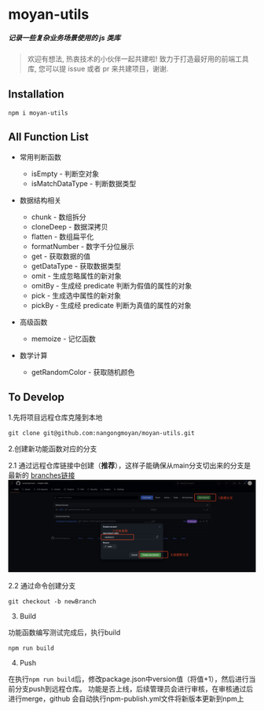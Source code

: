 # moyan-utils

##### 记录一些复杂业务场景使用的 js 类库

> 欢迎有想法, 热衷技术的小伙伴一起共建啦! 致力于打造最好用的前端工具库, 您可以提 issue 或者 pr 来共建项目，谢谢.

## Installation

```
npm i moyan-utils
```

## All Function List

- 常用判断函数

  - isEmpty - 判断空对象
  - isMatchDataType - 判断数据类型

- 数据结构相关

  - chunk - 数组拆分
  - cloneDeep - 数据深拷贝
  - flatten - 数组扁平化
  - formatNumber - 数字千分位展示
  - get - 获取数据的值
  - getDataType - 获取数据类型
  - omit - 生成忽略属性的新对象
  - omitBy - 生成经 predicate 判断为假值的属性的对象
  - pick - 生成选中属性的新对象
  - pickBy - 生成经 predicate 判断为真值的属性的对象

- 高级函数

  - memoize - 记忆函数

- 数学计算

  - getRandomColor - 获取随机颜色

## To Develop

1.先将项目远程仓库克隆到本地

```
git clone git@github.com:nangongmoyan/moyan-utils.git
```

2.创建新功能函数对应的分支

  2.1 通过远程仓库链接中创建（**推荐**），这样子能确保从main分支切出来的分支是最新的
  [branches链接](https://github.com/nangongmoyan/moyan-utils/branches)
  ![创建新分支](image.png)

  2.2 通过命令创建分支
  ```
  git checkout -b newBranch
  ```
3. Build

  功能函数编写测试完成后，执行build
  ```
  npm run build
  ```
4. Push

  在执行`npm run build`后，修改package.json中version值（将值+1），然后进行当前分支push到远程仓库。
  功能是否上线，后续管理员会进行审核，在审核通过后进行merge，github 会自动执行npm-publish.yml文件将新版本更新到npm上

